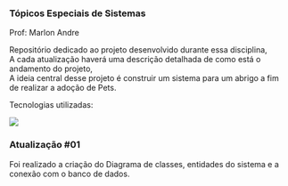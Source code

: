 ### Tópicos Especiais de Sistemas
Prof: Marlon Andre

Repositório dedicado ao projeto desenvolvido durante essa disciplina, <br>
A cada atualização haverá uma descrição detalhada de como está o andamento do projeto, <br>
A ideia central desse projeto é construir um sistema para um abrigo a fim de realizar a adoção de Pets.

Tecnologias utilizadas:

  <a href="https://skillicons.dev">
    <img src="https://skillicons.dev/icons?i=cs,dotnet" />
  </a>
</p>

### Atualização #01
Foi realizado a criação do Diagrama de classes, entidades do sistema e a conexão com o banco de dados.




